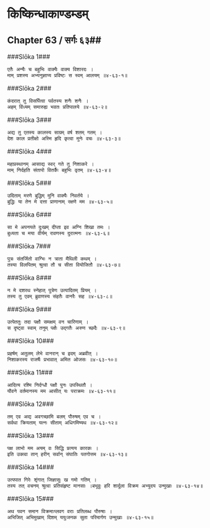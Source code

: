 किष्किन्धाकाण्डम्डम्
===============================


## Chapter 63  / सर्गः ६३##


###Slōka 1###


    एतैः अन्यैः च बहुभिः वाक्यैः वाक्य विशारदः ।
    माम् प्रशस्य अभ्यनुज्ञाप्य प्रविष्टः स स्वम् आलयम् ॥४-६३-१॥


###Slōka 2###


    कंदरात् तु विसर्पित्वा पर्वतस्य शनैः शनैः ।
    अहम् विंध्यम् समारुह्य भवतः प्रतिपालये ॥४-६३-२॥


###Slōka 3###


    अद्य तु एतस्य कालस्य साग्रम् वर्ष शतम् गतम् ।
    देश काल प्रतीक्षो अस्मि हृदि कृत्वा मुनेः वचः ॥४-६३-३॥


###Slōka 4###


    महाप्रस्थानम् आसाद्य स्वर् गते तु निशाकरे ।
    माम् निर्दहति संतापो वितर्कैः बहुभिः वृतम् ॥४-६३-४॥


###Slōka 5###


    उदिताम् मरणे बुद्धिम् मुनि वाक्यैः निवर्तये ।
    बुद्धिः या तेन मे दत्ता प्राणानाम् रक्षणे मम ॥४-६३-५॥


###Slōka 6###


    सा मे अपनयते दुःखम् दीप्ता इव अग्नि शिखा तमः ।
    बुध्यता च मया वीर्यम् रावणस्य दुरात्मनः ॥४-६३-६॥


###Slōka 7###


    पुत्रः संतर्जितो वाग्भिः न त्राता मैथिली कथम् ।
    तस्या विलपितम् श्रुत्वा तौ च सीता वियोजितौ ॥४-६३-७॥


###Slōka 8###


    न मे दशरथ स्नेहात् पुत्रेण उत्पादितम् प्रियम् ।
    तस्य तु एवम् ब्रुवाणस्य संहतैः वानरैः सह ॥४-६३-८॥


###Slōka 9###


    उत्पेततुः तदा पक्षौ समक्षम् वन चारिणाम् ।
    स दृष्ट्वा स्वाम् तनुम् पक्षैः उद्गतैः अरुण च्छदैः ॥४-६३-९॥


###Slōka 10###


    प्रहर्षम् अतुलम् लेभे वानरान् च इदम् अब्रवीत् ।
    निशाकरस्य राजर्षेः प्रभावात् अमित ओजसः ॥४-६३-१०॥


###Slōka 11###


    आदित्य रश्मि निर्दग्धौ पक्षौ पुनः उपस्थितौ ।
    यौवने वर्तमानस्य मम आसीत् यः पराक्रमः ॥४-६३-११॥


###Slōka 12###


    तम् एव अद्य अवगच्छामि बलम् पौरुषम् एव च ।
    सर्वथा क्रियताम् यत्नः सीताम् अधिगमिष्यथ ॥४-६३-१२॥


###Slōka 13###


    पक्ष लाभो मम अयम् वः सिद्धि प्रत्यय कारकः ।
    इति उक्त्वा तान् हरीन् सर्वान् संपातिः पतगोत्तम ॥४-६३-१३॥


###Slōka 14###


    उत्पपात गिरेः शृंगात् जिज्ञासुः ख गमो गतिम् ।
    तस्य तत् वचनम् श्रुत्वा प्रतिसंहृष्ट मानसाः ।बभूवुः हरि शार्दूला विक्रम अभ्युदय उन्मुखाः ॥४-६३-१४॥


###Slōka 15###


    अथ पवन समान विक्रमाःप्लवग वराः प्रतिलब्ध पौरुषाः ।
    अभिजित् अभिमुखाम् दिशम् ययुःजनक सुता परिमार्गण उन्मुखाः ॥४-६३-१५॥


